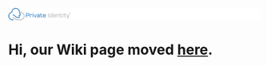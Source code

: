 [![logo-name](https://github.com/openinfer/PrivateIdentity/blob/master/images/Private-Identity-Logo-Long.png)](https://www.private.id/)

 
# Hi, our Wiki page moved [here](https://github.com/prividentity/PrivateIdentity/wiki).
<br>
<br>
